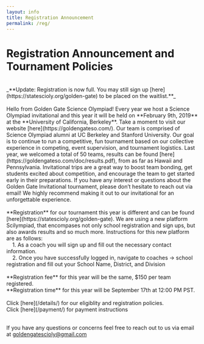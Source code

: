 ```yaml
---
layout: info
title: Registration Announcement
permalink: /reg/
---
```


# Registration Announcement and Tournament Policies
<br>
	_**Update: Registration is now full. You may still sign up [here](https://statescioly.org/golden-gate) to be placed on the waitlist.**_
	<br>
	<br>Hello from Golden Gate Science Olympiad! Every year we host a Science Olympiad invitational and this year it will be held on **February 9th, 2019** at the **University of California, Berkeley**. Take a moment to visit our website [here](https://goldengateso.com/). Our team is comprised of Science Olympiad alumni at UC Berkeley and Stanford University. Our goal is to continue to run a competitive, fun tournament based on our collective experience in competing, event supervision, and tournament logistics. Last year, we welcomed a total of 50 teams, results can be found [here](https://goldengateso.com/doc/results.pdf), from as far as Hawaii and Pennsylvania. Invitational trips are a great way to boost team bonding, get students excited about competition, and encourage the team to get started early in their preparations. If you have any interest or questions about the Golden Gate Invitational tournament, please don’t hesitate to reach out via email! We highly recommend making it out to our invitational for an unforgettable experience.
<br>
	<br>**Registration** for our tournament this year is different and can be found [here](https://statescioly.org/golden-gate). We are using a new platform Scilympiad, that encompases not only school registration and sign ups, but also awards results and so much more. Instructions for this new platform are as follows:
		<br>&nbsp;&nbsp;&nbsp;&nbsp;1. As a coach you will sign up and fill out the necessary contact information. 
		<br>&nbsp;&nbsp;&nbsp;&nbsp;2. Once you have successfully logged in, navigate to coaches -> school registration and fill out your School Name, District, and Division
<br>
<br>**Registration fee** for this year will be the same, $150 per team registered. 
<br>**Registration time** for this year will be September 17th at 12:00 PM PST. 
<br>
<br>Click [here](/details/) for our eligiblity and registration policies.
<br>Click [here](/payment/) for payment instructions

<br>If you have any questions or concerns feel free to reach out to us via email at goldengatescioly@gmail.com    